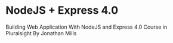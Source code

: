 # NodeJS + Express 4.0

Building Web Application With NodeJS and Express 4.0 Course in Pluralsight By Jonathan Mills
